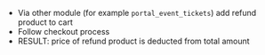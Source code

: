 * Via other module (for example `portal_event_tickets`) add refund product to cart
* Follow checkout process
* RESULT: price of refund product is deducted from total amount
